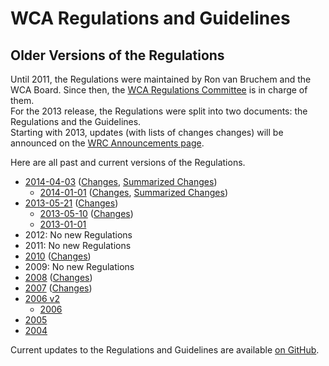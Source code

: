 # WCA Regulations and Guidelines

## Older Versions of the Regulations

Until 2011, the Regulations were maintained by Ron van Bruchem and the WCA Board. Since then, the [WCA Regulations Committee](https://www.worldcubeassociation.org/contact/wrc) is in charge of them.  
For the 2013 release, the Regulations were split into two documents: the Regulations and the Guidelines.  
Starting with 2013, updates (with lists of changes changes) will be announced on the [WRC Announcements page](https://www.worldcubeassociation.org/regulations/announcements/).

Here are all past and current versions of the Regulations.

- [2014-04-03](./official/2014-04-03) ([Changes](https://github.com/cubing/wca-documents/compare/official-2014-01-01...official-2014-04-03#files_bucket), [Summarized Changes](https://www.worldcubeassociation.org/2014-04-03))
    - [2014-01-01](./official/2014-01-01) ([Changes](https://github.com/cubing/wca-documents/compare/diff-base-2013...official-2014-01-01#files_bucket), [Summarized Changes](https://www.worldcubeassociation.org/2014-01-01))
- [2013-05-21](./official/2013-05-21) ([Changes](https://github.com/cubing/wca-documents/compare/official-2013-05-10...official-2013-05-21#files_bucket))
    - [2013-05-10](./official/2013-05-10) ([Changes](https://github.com/cubing/wca-documents/compare/official-2013-01-01...official-2013-05-10#files_bucket))
    - [2013-01-01](./official/2013-01-01)
- 2012: No new Regulations
- 2011: No new Regulations
- [2010](./files/regulations2010.html) ([Changes](./files/regulations_history2010.html))
- 2009: No new Regulations
- [2008](./files/regulations2008.html) ([Changes](./files/regulations_history2009.html))
- [2007](./files/regulations2007.html) ([Changes](./files/regulations_history2008.html))
- [2006 v2](./files/regulations2006v2.html)
    - [2006](./files/regulations2006.html)
- [2005](./files/regulations2005.html)
- [2004](./files/regulations2004.html)

Current updates to the Regulations and Guidelines are available [on GitHub](https://github.com/cubing/wca-documents).
